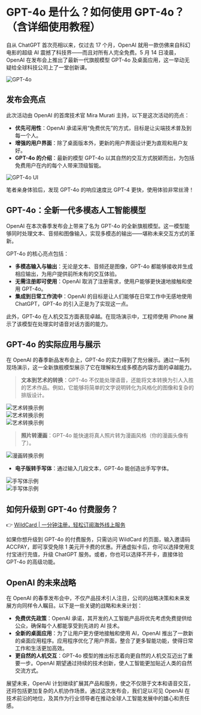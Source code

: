 # GPT-4o 是什么？如何使用 GPT-4o？（含详细使用教程）

自从 ChatGPT 首次亮相以来，仅过去 17 个月，OpenAI 就用一款仿佛来自科幻电影的超级 AI 震撼了科技界——而且对所有人完全免费。5 月 14 日凌晨，OpenAI 在发布会上推出了最新一代旗舰模型 GPT-4o 及桌面应用，这一举动无疑给全球科技公司上了一堂创新课。

![GPT-4o](https://bbtdd.com/img/76472044754554.webp)

## 发布会亮点

此次活动由 OpenAI 的首席技术官 Mira Murati 主持，以下是这次活动的亮点：

- **优先可用性**：OpenAI 承诺采用“免费优先”的方式，目标是让尖端技术普及到每一个人。
- **增强的用户界面**：除了桌面版本外，更新的用户界面设计更为直观和用户友好。
- **GPT-4o 的介绍**：最新的模型 GPT-4o 以其自然的交互方式脱颖而出，为包括免费用户在内的每个人带来顶级智能。

![GPT-4o UI](https://bbtdd.com/img/322696454725.webp)

笔者亲身体验后，发现 GPT-4o 的响应速度比 GPT-4 更快，使用体验非常丝滑！

## GPT-4o：全新一代多模态人工智能模型

OpenAI 在本次春季发布会上带来了名为 GPT-4o 的全新旗舰模型。这一模型能够同时处理文本、音频和图像输入，实现多模态的输出——堪称未来交互方式的革新。

GPT-4o 的核心亮点包括：

- **多模态输入与输出**：无论是文本、音频还是图像，GPT-4o 都能够接收并生成相应输出，为用户提供前所未有的交互体验。
- **无需注册即可使用**：OpenAI 取消了注册需求，使用户能够更快速地接触和使用 GPT-4o。
- **集成到日常工作流中**：OpenAI 的目标是让人们能够在日常工作中无感地使用 ChatGPT，GPT-4o 的引入正是为了实现这一点。

此外，GPT-4o 在人机交互方面表现卓越。在现场演示中，工程师使用 iPhone 展示了该模型在处理实时语音对话方面的能力。

## GPT-4o 的实际应用与展示

在 OpenAI 的春季新品发布会上，GPT-4o 的实力得到了充分展示。通过一系列现场演示，这一全新旗舰模型展示了它在理解和生成多模态内容方面的卓越能力。

> **文本到艺术的转换**：GPT-4o 不仅能处理语音，还能将文本转换为引人入胜的艺术作品。例如，它能够将简单的文字说明转化为风格化的图像和复杂的排版设计。

![艺术转换示例](https://bbtdd.com/img/21747507495024.webp)  
![艺术转换示例](https://bbtdd.com/img/99808112250.webp)  
![艺术转换示例](https://bbtdd.com/img/074336016.webp)

> **照片转漫画**：GPT-4o 能快速将真人照片转为漫画风格（你的漫画头像有了）。

![漫画转换示例](https://bbtdd.com/img/03884087094.webp)

- **电子版转手写体**：通过输入几段文本，GPT-4o 能创造出手写字体。

![手写体示例](https://bbtdd.com/img/6464927491215.webp)  
![手写体示例](https://bbtdd.com/img/0841292879620168.webp)

## 如何升级到 GPT-4o 付费服务？

👉 [WildCard | 一分钟注册，轻松订阅海外线上服务](https://bbtdd.com/WildCard)

如果你想升级到 GPT-4o 的付费服务，只需访问 WildCard 的页面，输入邀请码 ACCPAY，即可享受免除 1 美元开卡费的优惠。开通虚拟卡后，你可以选择使用支付宝进行充值，升级 ChatGPT 服务。或者，你也可以选择不开卡，直接体验 GPT-4o 的高级功能。

## OpenAI 的未来战略

在 OpenAI 的春季发布会中，不仅产品技术引人注目，公司的战略决策和未来发展方向同样令人瞩目。以下是一些关键的战略和未来计划：

- **免费优先政策**：OpenAI 承诺，其开发的人工智能产品将优先考虑免费提供给公众，确保每个人都能享受到先进的 AI 技术。
- **全新的桌面应用**：为了让用户更方便地接触和使用 AI，OpenAI 推出了一款新的桌面应用程序。应用程序优化了用户界面，整合了更多智能功能，使得日常工作和生活更加高效。
- **更自然的人机交互**：GPT-4o 模型的推出标志着向更自然的人机交互迈出了重要一步。OpenAI 期望通过持续的技术创新，使人工智能更加贴近人类的自然交流方式。

展望未来，OpenAI 计划继续扩展其产品和服务，使之不仅限于文本和语音交互，还将包括更加复杂的人机协作场景。通过这次发布会，我们足以可见 OpenAI 在技术前沿的地位，及其作为行业领导者在推动全球人工智能发展中的雄心和责任感。